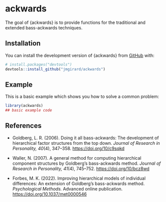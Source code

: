 
<!-- README.md is generated from README.Rmd. Please edit that file -->

# ackwards

<!-- badges: start -->
<!-- badges: end -->

The goal of {ackwards} is to provide functions for the traditional and
extended bass-ackwards techniques.

## Installation

You can install the development version of {ackwards} from
[GitHub](https://github.com/) with:

``` r
# install.packages("devtools")
devtools::install_github("jmgirard/ackwards")
```

## Example

This is a basic example which shows you how to solve a common problem:

``` r
library(ackwards)
## basic example code
```

## References

- Goldberg, L. R. (2006). Doing it all bass-ackwards: The development of
  hierarchical factor structures from the top down. *Journal of Research
  in Personality, 40*(4), 347–358. <https://doi.org/10/c9sqkd>

- Waller, N. (2007). A general method for computing hierarchical
  component structures by Goldberg’s bass-ackwards method. *Journal of
  Research in Personality, 41*(4), 745–752. <https://doi.org/10/bcz8wd>

- Forbes, M. K. (2022). Improving hierarchical models of individual
  differences: An extension of Goldberg’s bass-ackwards method.
  *Psychological Methods.* Advanced online publication.
  <https://doi.org/10.1037/met0000546>
